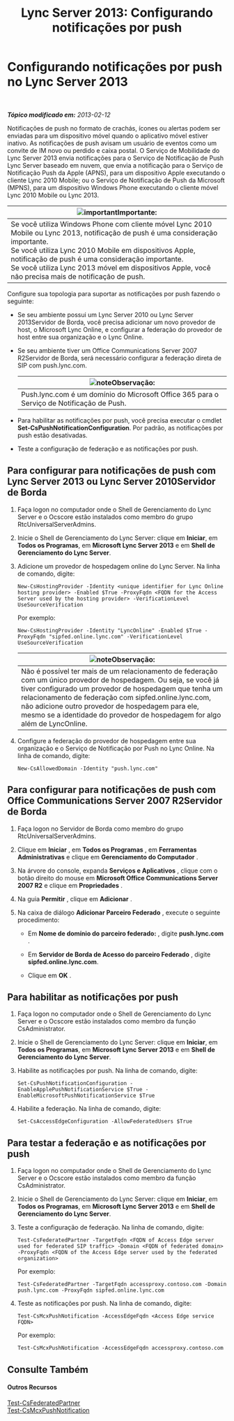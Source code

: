 ﻿---
title: 'Lync Server 2013: Configurando notificações por push'
TOCTitle: Configurando notificações por push
ms:assetid: d77f2c06-0fe6-45d5-8f08-808ab871b3e0
ms:mtpsurl: https://technet.microsoft.com/pt-br/library/Hh690047(v=OCS.15)
ms:contentKeyID: 49308265
ms.date: 05/19/2016
mtps_version: v=OCS.15
ms.translationtype: HT
---

# Configurando notificações por push no Lync Server 2013

 

_**Tópico modificado em:** 2013-02-12_

Notificações de push no formato de crachás, ícones ou alertas podem ser enviadas para um dispositivo móvel quando o aplicativo móvel estiver inativo. As notificações de push avisam um usuário de eventos como um convite de IM novo ou perdido e caixa postal. O Serviço de Mobilidade do Lync Server 2013 envia notificações para o Serviço de Notificação de Push Lync Server baseado em nuvem, que envia a notificação para o Serviço de Notificação Push da Apple (APNS), para um dispositivo Apple executando o cliente Lync 2010 Mobile; ou o Serviço de Notificação de Push da Microsoft (MPNS), para um dispositivo Windows Phone executando o cliente móvel Lync 2010 Mobile ou Lync 2013.

<table>
<thead>
<tr class="header">
<th><img src="images/Gg425939.important(OCS.15).gif" title="important" alt="important" />Importante:</th>
</tr>
</thead>
<tbody>
<tr class="odd">
<td>Se você utiliza Windows Phone com cliente móvel Lync 2010 Mobile ou Lync 2013, notificação de push é uma consideração importante.<br />
Se você utiliza Lync 2010 Mobile em dispositivos Apple, notificação de push é uma consideração importante.<br />
Se você utiliza Lync 2013 móvel em dispositivos Apple, você não precisa mais de notificação de push.</td>
</tr>
</tbody>
</table>


Configure sua topologia para suportar as notificações por push fazendo o seguinte:

  - Se seu ambiente possui um Lync Server 2010 ou Lync Server 2013Servidor de Borda, você precisa adicionar um novo provedor de host, o Microsoft Lync Online, e configurar a federação do provedor de host entre sua organização e o Lync Online.

  - Se seu ambiente tiver um Office Communications Server 2007 R2Servidor de Borda, será necessário configurar a federação direta de SIP com push.lync.com.
    
    <table>
    <thead>
    <tr class="header">
    <th><img src="images/Gg425756.note(OCS.15).gif" title="note" alt="note" />Observação:</th>
    </tr>
    </thead>
    <tbody>
    <tr class="odd">
    <td>Push.lync.com é um domínio do Microsoft Office 365 para o Serviço de Notificação de Push.</td>
    </tr>
    </tbody>
    </table>


  - Para habilitar as notificações por push, você precisa executar o cmdlet **Set-CsPushNotificationConfiguration**. Por padrão, as notificações por push estão desativadas.

  - Teste a configuração de federação e as notificações por push.

## Para configurar para notificações de push com Lync Server 2013 ou Lync Server 2010Servidor de Borda

1.  Faça logon no computador onde o Shell de Gerenciamento do Lync Server e o Ocscore estão instalados como membro do grupo RtcUniversalServerAdmins.

2.  Inicie o Shell de Gerenciamento do Lync Server: clique em **Iniciar**, em **Todos os Programas**, em **Microsoft Lync Server 2013** e em **Shell de Gerenciamento do Lync Server**.

3.  Adicione um provedor de hospedagem online do Lync Server. Na linha de comando, digite:
    
        New-CsHostingProvider -Identity <unique identifier for Lync Online hosting provider> -Enabled $True -ProxyFqdn <FQDN for the Access Server used by the hosting provider> -VerificationLevel UseSourceVerification
    
    Por exemplo:
    
        New-CsHostingProvider -Identity "LyncOnline" -Enabled $True -ProxyFqdn "sipfed.online.lync.com" -VerificationLevel UseSourceVerification
    
    <table>
    <thead>
    <tr class="header">
    <th><img src="images/Gg425756.note(OCS.15).gif" title="note" alt="note" />Observação:</th>
    </tr>
    </thead>
    <tbody>
    <tr class="odd">
    <td>Não é possível ter mais de um relacionamento de federação com um único provedor de hospedagem. Ou seja, se você já tiver configurado um provedor de hospedagem que tenha um relacionamento de federação com sipfed.online.lync.com, não adicione outro provedor de hospedagem para ele, mesmo se a identidade do provedor de hospedagem for algo além de LyncOnline.</td>
    </tr>
    </tbody>
    </table>


4.  Configure a federação do provedor de hospedagem entre sua organização e o Serviço de Notificação por Push no Lync Online. Na linha de comando, digite:
    
        New-CsAllowedDomain -Identity "push.lync.com"

## Para configurar para notificações de push com Office Communications Server 2007 R2Servidor de Borda

1.  Faça logon no Servidor de Borda como membro do grupo RtcUniversalServerAdmins.

2.  Clique em **Iniciar** , em **Todos os Programas** , em **Ferramentas Administrativas** e clique em **Gerenciamento do Computador** .

3.  Na árvore do console, expanda **Serviços e Aplicativos** , clique com o botão direito do mouse em **Microsoft Office Communications Server 2007 R2** e clique em **Propriedades** .

4.  Na guia **Permitir** , clique em **Adicionar** .

5.  Na caixa de diálogo **Adicionar Parceiro Federado** , execute o seguinte procedimento:
    
      - Em **Nome de domínio do parceiro federado:** , digite **push.lync.com** .
    
      - Em **Servidor de Borda de Acesso do parceiro Federado** , digite **sipfed.online.lync.com**.
    
      - Clique em **OK** .

## Para habilitar as notificações por push

1.  Faça logon no computador onde o Shell de Gerenciamento do Lync Server e o Ocscore estão instalados como membro da função CsAdministrator.

2.  Inicie o Shell de Gerenciamento do Lync Server: clique em **Iniciar**, em **Todos os Programas**, em **Microsoft Lync Server 2013** e em **Shell de Gerenciamento do Lync Server**.

3.  Habilite as notificações por push. Na linha de comando, digite:
    
        Set-CsPushNotificationConfiguration -EnableApplePushNotificationService $True -EnableMicrosoftPushNotificationService $True

4.  Habilite a federação. Na linha de comando, digite:
    
        Set-CsAccessEdgeConfiguration -AllowFederatedUsers $True

## Para testar a federação e as notificações por push

1.  Faça logon no computador onde o Shell de Gerenciamento do Lync Server e o Ocscore estão instalados como membro da função CsAdministrator.

2.  Inicie o Shell de Gerenciamento do Lync Server: clique em **Iniciar**, em **Todos os Programas**, em **Microsoft Lync Server 2013** e em **Shell de Gerenciamento do Lync Server**.

3.  Teste a configuração de federação. Na linha de comando, digite:
    
        Test-CsFederatedPartner -TargetFqdn <FQDN of Access Edge server used for federated SIP traffic> -Domain <FQDN of federated domain> -ProxyFqdn <FQDN of the Access Edge server used by the federated organization>
    
    Por exemplo:
    
        Test-CsFederatedPartner -TargetFqdn accessproxy.contoso.com -Domain push.lync.com -ProxyFqdn sipfed.online.lync.com

4.  Teste as notificações por push. Na linha de comando, digite:
    
        Test-CsMcxPushNotification -AccessEdgeFqdn <Access Edge service FQDN>
    
    Por exemplo:
    
        Test-CsMcxPushNotification -AccessEdgeFqdn accessproxy.contoso.com

## Consulte Também

#### Outros Recursos

[Test-CsFederatedPartner](https://docs.microsoft.com/en-us/powershell/module/skype/Test-CsFederatedPartner)  
[Test-CsMcxPushNotification](https://docs.microsoft.com/en-us/powershell/module/skype/Test-CsMcxPushNotification)


